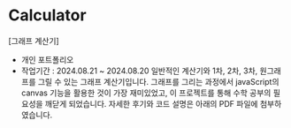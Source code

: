 # Calculator
[그래프 계산기]
- 개인 포트폴리오
- 작업기간 : 2024.08.21 ~ 2024.08.20
일반적인 계산기와 1차, 2차, 3차, 원그래프를 그릴 수 있는 그래프 계산기입니다.
그래프를 그리는 과정에서 javaScript의 canvas 기능을 활용한 것이 가장 재미있었고,
이 프로젝트를 통해 수학 공부의 필요성을 깨닫게 되었습니다.
자세한 후기와 코드 설명은 아래의 PDF 파일에 첨부하였습니다.
